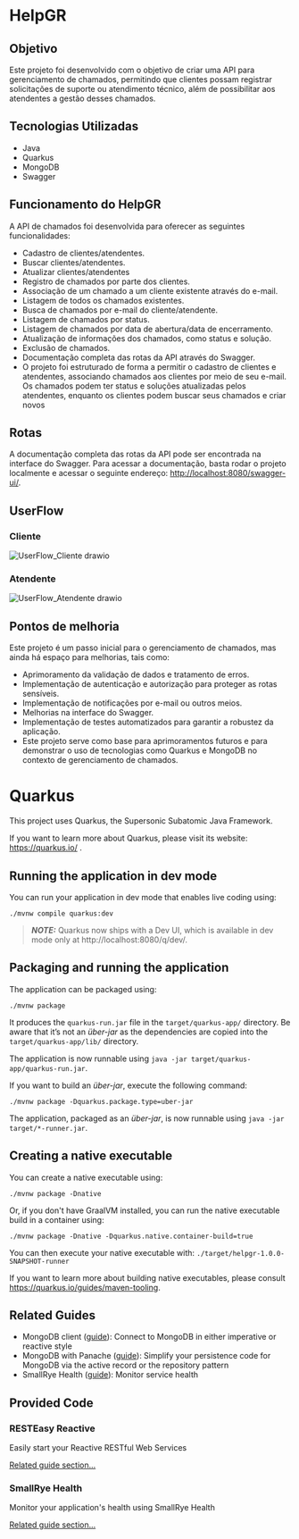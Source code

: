 # HelpGR

## Objetivo
Este projeto foi desenvolvido com o objetivo de criar uma API para gerenciamento de chamados, permitindo que clientes possam registrar solicitações de suporte ou atendimento técnico, além de possibilitar aos atendentes a gestão desses chamados.

## Tecnologias Utilizadas
- Java
- Quarkus
- MongoDB
- Swagger

## Funcionamento do HelpGR
A API de chamados foi desenvolvida para oferecer as seguintes funcionalidades:

- Cadastro de clientes/atendentes.
- Buscar clientes/atendentes.
- Atualizar clientes/atendentes
- Registro de chamados por parte dos clientes.
- Associação de um chamado a um cliente existente através do e-mail.
- Listagem de todos os chamados existentes.
- Busca de chamados por e-mail do cliente/atendente.
- Listagem de chamados por status.
- Listagem de chamados por data de abertura/data de encerramento.
- Atualização de informações dos chamados, como status e solução.
- Exclusão de chamados.
- Documentação completa das rotas da API através do Swagger.
- O projeto foi estruturado de forma a permitir o cadastro de clientes e atendentes, associando chamados aos clientes por meio de seu e-mail. Os chamados podem ter status e soluções atualizadas pelos atendentes, enquanto os clientes podem buscar seus chamados e criar novos

## Rotas 
A documentação completa das rotas da API pode ser encontrada na interface do Swagger. Para acessar a documentação, basta rodar o projeto localmente e acessar o seguinte endereço: [http://localhost:8080/swagger-ui/](http://localhost:8080/q/swagger-ui/).

## UserFlow

### Cliente
![UserFlow_Cliente drawio](https://github.com/Gabriel-Leandr0/HelpGR/assets/121676186/94671e7f-786d-433f-b79e-f186c0efb0fa)

### Atendente
![UserFlow_Atendente drawio](https://github.com/Gabriel-Leandr0/HelpGR/assets/121676186/a88073ac-c048-4e5c-9eb0-8fe73a3429d5)

## Pontos de melhoria
Este projeto é um passo inicial para o gerenciamento de chamados, mas ainda há espaço para melhorias, tais como:

- Aprimoramento da validação de dados e tratamento de erros.
- Implementação de autenticação e autorização para proteger as rotas sensíveis.
- Implementação de notificações por e-mail ou outros meios.
- Melhorias na interface do Swagger.
- Implementação de testes automatizados para garantir a robustez da aplicação.
- Este projeto serve como base para aprimoramentos futuros e para demonstrar o uso de tecnologias como Quarkus e MongoDB no contexto de gerenciamento de chamados.


# Quarkus

This project uses Quarkus, the Supersonic Subatomic Java Framework.

If you want to learn more about Quarkus, please visit its website: https://quarkus.io/ .

## Running the application in dev mode

You can run your application in dev mode that enables live coding using:
```shell script
./mvnw compile quarkus:dev
```

> **_NOTE:_**  Quarkus now ships with a Dev UI, which is available in dev mode only at http://localhost:8080/q/dev/.

## Packaging and running the application

The application can be packaged using:
```shell script
./mvnw package
```
It produces the `quarkus-run.jar` file in the `target/quarkus-app/` directory.
Be aware that it’s not an _über-jar_ as the dependencies are copied into the `target/quarkus-app/lib/` directory.

The application is now runnable using `java -jar target/quarkus-app/quarkus-run.jar`.

If you want to build an _über-jar_, execute the following command:
```shell script
./mvnw package -Dquarkus.package.type=uber-jar
```

The application, packaged as an _über-jar_, is now runnable using `java -jar target/*-runner.jar`.

## Creating a native executable

You can create a native executable using: 
```shell script
./mvnw package -Dnative
```

Or, if you don't have GraalVM installed, you can run the native executable build in a container using: 
```shell script
./mvnw package -Dnative -Dquarkus.native.container-build=true
```

You can then execute your native executable with: `./target/helpgr-1.0.0-SNAPSHOT-runner`

If you want to learn more about building native executables, please consult https://quarkus.io/guides/maven-tooling.

## Related Guides

- MongoDB client ([guide](https://quarkus.io/guides/mongodb)): Connect to MongoDB in either imperative or reactive style
- MongoDB with Panache ([guide](https://quarkus.io/guides/mongodb-panache)): Simplify your persistence code for MongoDB via the active record or the repository pattern
- SmallRye Health ([guide](https://quarkus.io/guides/smallrye-health)): Monitor service health

## Provided Code

### RESTEasy Reactive

Easily start your Reactive RESTful Web Services

[Related guide section...](https://quarkus.io/guides/getting-started-reactive#reactive-jax-rs-resources)

### SmallRye Health

Monitor your application's health using SmallRye Health

[Related guide section...](https://quarkus.io/guides/smallrye-health)
